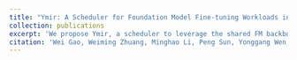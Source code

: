```yaml
---
title: "Ymir: A Scheduler for Foundation Model Fine-tuning Workloads in Datacenters"
collection: publications 
excerpt: 'We propose Ymir, a scheduler to leverage the shared FM backbone architecture to expedite FMF workloads in GPU datacenters.'
citation: 'Wei Gao, Weiming Zhuang, Minghao Li, Peng Sun, Yonggang Wen, Tianwei Zhang; ACM International Conference on Supercomputing (ICS) 2024.'
---
```

